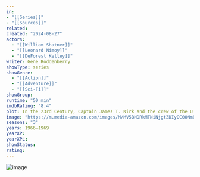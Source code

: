 ```yaml
---
in:
- "[[Series]]"
- "[[Sources]]"
related: 
created: "2024-08-27"
actors: 
  - "[[William Shatner]]"
  - "[[Leonard Nimoy]]"
  - "[[DeForest Kelley]]"
writer: Gene Roddenberry
showType: series
showGenre: 
  - "[[Action]]"
  - "[[Adventure]]"
  - "[[Sci-Fi]]"
showGroup: 
runtime: "50 min"
imdbRating: "8.4"
plot: In the 23rd Century, Captain James T. Kirk and the crew of the U.S.S. Enterprise explore the galaxy and defend the United Federation of Planets.
image: "https://m.media-amazon.com/images/M/MV5BNDRkMTNiNjgtZDIyOC00NmE1LTlkZjEtMGZiNTcyZDQ0NjcxXkEyXkFqcGdeQXVyNTE1NjY5Mg@@._V1_SX300.jpg"
seasons: "3"
years: 1966–1969
yearXP: 
yearXPL: 
showStatus: 
rating:
---
```

![image](https://m.media-amazon.com/images/M/MV5BNDRkMTNiNjgtZDIyOC00NmE1LTlkZjEtMGZiNTcyZDQ0NjcxXkEyXkFqcGdeQXVyNTE1NjY5Mg@@._V1_SX300.jpg)


